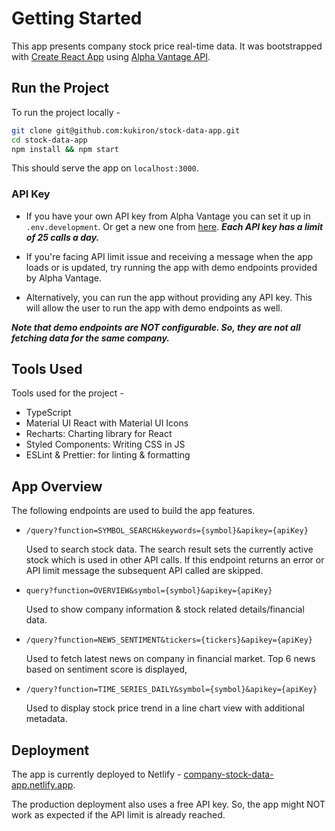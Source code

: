 # Getting Started

This app presents company stock price real-time data. It was bootstrapped with [Create React App](https://github.com/facebook/create-react-app) using [Alpha Vantage API](https://www.alphavantage.co/documentation/#).

## Run the Project

To run the project locally -

```bash
git clone git@github.com:kukiron/stock-data-app.git
cd stock-data-app
npm install && npm start
```

This should serve the app on `localhost:3000`.

### API Key

- If you have your own API key from Alpha Vantage you can set it up in `.env.development`. Or get a new one from [here](https://www.alphavantage.co/support/#api-key). _**Each API key has a limit of 25 calls a day.**_

- If you're facing API limit issue and receiving a message when the app loads or is updated, try running the app with demo endpoints provided by Alpha Vantage.

- Alternatively, you can run the app without providing any API key. This will allow the user to run the app with demo endpoints as well.

_**Note that demo endpoints are NOT configurable. So, they are not all fetching data for the same company.**_

## Tools Used

Tools used for the project -

- TypeScript
- Material UI React with Material UI Icons
- Recharts: Charting library for React
- Styled Components: Writing CSS in JS
- ESLint & Prettier: for linting & formatting

## App Overview

The following endpoints are used to build the app features.

- `/query?function=SYMBOL_SEARCH&keywords={symbol}&apikey={apiKey}`

  Used to search stock data. The search result sets the currently active stock which is used in other API calls. If this endpoint returns an error or API limit message the subsequent API called are skipped.

- `query?function=OVERVIEW&symbol={symbol}&apikey={apiKey}`

  Used to show company information & stock related details/financial data.

- `/query?function=NEWS_SENTIMENT&tickers={tickers}&apikey={apiKey}`

  Used to fetch latest news on company in financial market. Top 6 news based on sentiment score is displayed,

- `/query?function=TIME_SERIES_DAILY&symbol={symbol}&apikey={apiKey}`

   Used to display stock price trend in a line chart view with additional metadata.

## Deployment

The app is currently deployed to Netlify - [company-stock-data-app.netlify.app](https://company-stock-data-app.netlify.app/).

The production deployment also uses a free API key. So, the app might NOT work as expected if the API limit is already reached.
